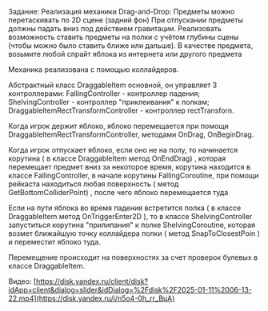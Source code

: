 Задание:
Реализация механики Drag-and-Drop:
Предметы можно перетаскивать по 2D сцене (задний фон)
При отпускании предметы должны падать вниз под действием гравитации.
Реализовать возможность ставить предметы на полки с учётом глубины сцены (чтобы можно было ставить ближе или дальше).
В качестве предмета, возьмите любой спрайт яблока из интернета или другого предмета 


Механика реализована с помощью коллайдеров. 

Абстрактный класс DraggableItem основной, он управляет 3 контроллерами: 
  FallingController - контроллер падения;
  ShelvingController - контроллер "приклеивания" к полкам;
  DraggableItemRectTransformController - контроллер rectTransforn.
  
Когда игрок держит яблоко, яблоко перемещается при помощи DraggableItemRectTransformController, методами OnDrag, OnBeginDrag.

Когда игрок отпускает яблоко, если оно не на полу, то начинается корутина ( в классе DraggableItem метод OnEndDrag) , которая перемещает предмет вниз за некоторое время, 
корутина находится в классе FallingController, в начале корутины FallingCoroutine, при помощи рейкаста находиться любая поверхность ( метод GetBottomColliderPoint) , после чего яблоко перемещается туда

Если на пути яблока во время падения встретится полка ( в классе DraggableItem метод OnTriggerEnter2D ),  то в классе ShelvingController запуститься корутина "прилипания" к полке ShelvingCoroutine, которая возмет
ближайшую точку коллайдера полки ( метод SnapToClosestPoin ) и переместит яблоко туда.

Перемещение происходит на поверхностях за счет проверок булевых в классе DraggableItem.

Видео: [https://disk.yandex.ru/client/disk?idApp=client&dialog=slider&idDialog=%2Fdisk%2F2025-01-11%2006-13-22.mp4](https://disk.yandex.ru/i/n5o4-0h_rr_BuA)

